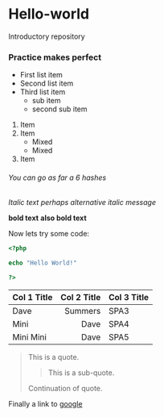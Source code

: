 # Hello-world
Introductory repository

### Practice makes perfect
+ First list item
+ Second list item
+ Third list item
  - sub item
  - second sub item

1. Item
2. Item
   * Mixed
   * Mixed  
3. Item

###### You can go as far a 6 hashes
*Italic text perhaps*
_alternative italic message_

**bold text**
__also bold text__

Now lets try some code:
```php
<?php

echo "Hello World!"

?>
```

| Col 1 Title | Col 2 Title | Col 3 Title |
|:------------|------------:|:------------|
|Dave|Summers|SPA3|
|Mini       |Dave        |SPA4         |
|Mini Mini| Dave |SPA5|

> This is a quote.
>
>> This is a sub-quote.
>
> Continuation of quote.

Finally a link to [google](www.google.com "Visit here to search for stuff")
